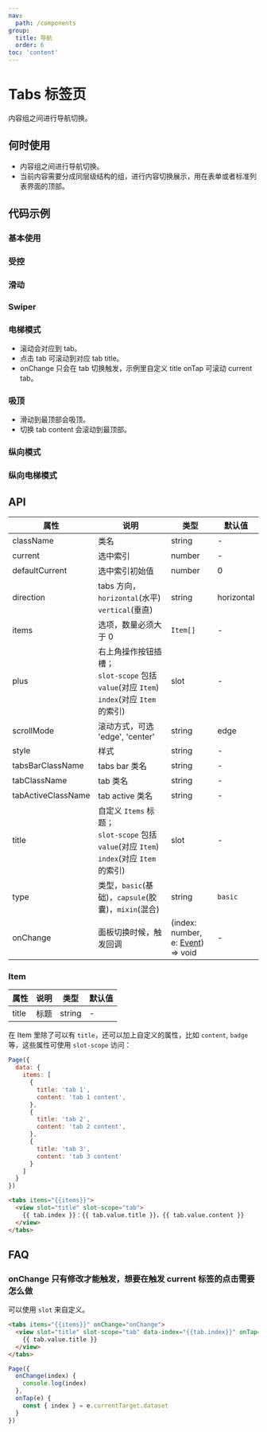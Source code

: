 ```yaml
---
nav:
  path: /components
group:
  title: 导航
  order: 6
toc: 'content'
---
```


# Tabs 标签页

<code src="../../docs/components/compatibility.tsx" inline="true"></code>

内容组之间进行导航切换。
## 何时使用
- 内容组之间进行导航切换。
- 当前内容需要分成同层级结构的组，进行内容切换展示，用在表单或者标准列表界面的顶部。

## 代码示例
### 基本使用
<code src='pages/Tabs/index'></code>

### 受控
<code src='pages/TabsControl/index'></code>

### 滑动
<code src='pages/TabsScroll/index'></code>

### Swiper
<code src='pages/TabsSwiper/index'></code>

### 电梯模式
- 滚动会对应到 tab。
- 点击 tab 可滚动到对应 tab title。
- onChange 只会在 tab 切换触发，示例里自定义 title onTap 可滚动 current tab。

<code src='pages/TabsElevator/index'></code>

### 吸顶
- 滑动到最顶部会吸顶。
- 切换 tab content 会滚动到最顶部。

<code src='pages/TabsSticky/index'></code>

### 纵向模式
<code src='pages/TabsVertical/index'></code>

### 纵向电梯模式
<code src='pages/TabsVerticalElevator/index'></code>

## API
| 属性 | 说明 | 类型 | 默认值 |
| ---- | ---- | ---- | ---- |
| className | 类名 | string | - |
| current | 选中索引 | number | - |
| defaultCurrent | 选中索引初始值 | number | 0 |
| direction | tabs 方向，`horizontal`(水平) `vertical`(垂直) | string | horizontal |
| items | 选项，数量必须大于 0 | `Item[]` | - |
| plus | 右上角操作按钮插槽；<br /> `slot-scope` 包括 `value`(对应 `Item`) `index`(对应 `Item` 的索引) | slot | - |
| scrollMode | 滚动方式，可选 'edge', 'center' | string | edge |
| style | 样式 | string | - |
| tabsBarClassName | tabs bar 类名 | string | - |
| tabClassName | tab 类名 | string | - |
| tabActiveClassName | tab active 类名 | string | - |
| title | 自定义 `Items` 标题；<br /> `slot-scope` 包括 `value`(对应 `Item`) `index`(对应 `Item` 的索引) | slot | - |
| type | 类型，`basic`(基础)，`capsule`(胶囊)，`mixin`(混合) | string | `basic` |
| onChange | 面板切换时候，触发回调 | (index: number, e: [Event](https://opendocs.alipay.com/mini/framework/event-object)) => void | - |

### Item
| 属性 | 说明 | 类型 | 默认值 |
| ---- | ---- | ---- | ---- |
| title | 标题 | string | - |

在 Item 里除了可以有 `title`，还可以加上自定义的属性，比如 `content`, `badge` 等，这些属性可使用 `slot-scope` 访问：

```js
Page({
  data: {
    items: [
      {
        title: 'tab 1',
        content: 'tab 1 content',
      },
      {
        title: 'tab 2',
        content: 'tab 2 content',
      },
      {
        title: 'tab 3',
        content: 'tab 3 content'
      }
    ]
  }
})
```

```html
<tabs items="{{items}}">
  <view slot="title" slot-scope="tab">
    {{ tab.index }}：{{ tab.value.title }}，{{ tab.value.content }}
  </view>
</tabs>
```

## FAQ
### onChange 只有修改才能触发，想要在触发 current 标签的点击需要怎么做
可以使用 `slot` 来自定义。
```html
<tabs items="{{items}}" onChange="onChange">
  <view slot="title" slot-scope="tab" data-index="{{tab.index}}" onTap="onTap">
    {{ tab.value.title }}
  </view>
</tabs>
```

```js
Page({
  onChange(index) {
    console.log(index)
  },
  onTap(e) {
    const { index } = e.currentTarget.dataset
  }
})
```
